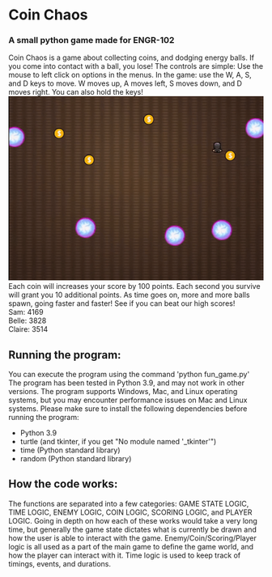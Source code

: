 # Coin Chaos
### A small python game made for ENGR-102

Coin Chaos is a game about collecting coins, and dodging energy balls.
If you come into contact with a ball, you lose!
The controls are simple: Use the mouse to left click on options in the menus.
In the game: use the W, A, S, and D keys to move.
W moves up, A moves left, S moves down, and D moves right.
You can also hold the keys!
![](https://github.com/b3at1/Coin-Chaos/blob/main/coinchaos.gif)
Each coin will increases your score by 100 points.
Each second you survive will grant you 10 additional points.
As time goes on, more and more balls spawn, going faster and faster!
See if you can beat our high scores!
<br>Sam:   4169
<br>Belle:  3828
<br>Claire: 3514

## Running the program:
You can execute the program using the command 'python fun_game.py'
The program has been tested in Python 3.9, and may not work in other versions.
The program supports Windows, Mac, and Linux operating systems, but you may encounter performance issues on Mac and Linux systems.
Please make sure to install the following dependencies before running the program:
- Python 3.9
- turtle (and tkinter, if you get "No module named '_tkinter'")
- time (Python standard library)
- random (Python standard library)

## How the code works:
The functions are separated into a few categories:
GAME STATE LOGIC, TIME LOGIC, ENEMY LOGIC, COIN LOGIC, SCORING LOGIC, and PLAYER LOGIC.
Going in depth on how each of these works would take a very long time, but generally the game state dictates what is currently be drawn and how the user is able to interact with the game. Enemy/Coin/Scoring/Player logic is all used as a part of the main game to define the game world, and how the player can interact with it. Time logic is used to keep track of timings, events, and durations.

